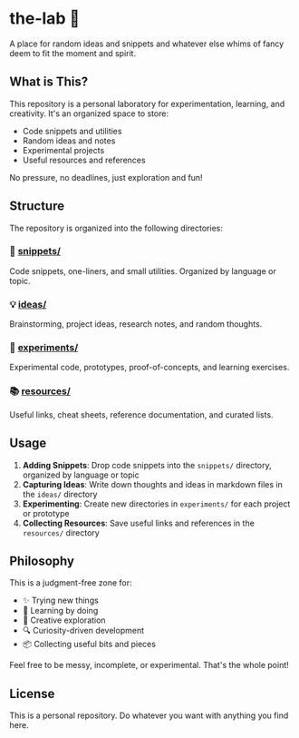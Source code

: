 # the-lab 🧪

A place for random ideas and snippets and whatever else whims of fancy deem to fit the moment and spirit.

## What is This?

This repository is a personal laboratory for experimentation, learning, and creativity. It's an organized space to store:
- Code snippets and utilities
- Random ideas and notes
- Experimental projects
- Useful resources and references

No pressure, no deadlines, just exploration and fun!

## Structure

The repository is organized into the following directories:

### 📝 [snippets/](./snippets)
Code snippets, one-liners, and small utilities. Organized by language or topic.

### 💡 [ideas/](./ideas)
Brainstorming, project ideas, research notes, and random thoughts.

### 🔬 [experiments/](./experiments)
Experimental code, prototypes, proof-of-concepts, and learning exercises.

### 📚 [resources/](./resources)
Useful links, cheat sheets, reference documentation, and curated lists.

## Usage

1. **Adding Snippets**: Drop code snippets into the `snippets/` directory, organized by language or topic
2. **Capturing Ideas**: Write down thoughts and ideas in markdown files in the `ideas/` directory
3. **Experimenting**: Create new directories in `experiments/` for each project or prototype
4. **Collecting Resources**: Save useful links and references in the `resources/` directory

## Philosophy

This is a judgment-free zone for:
- ✨ Trying new things
- 🎯 Learning by doing
- 🎨 Creative exploration
- 🔍 Curiosity-driven development
- 📦 Collecting useful bits and pieces

Feel free to be messy, incomplete, or experimental. That's the whole point!

## License

This is a personal repository. Do whatever you want with anything you find here.

